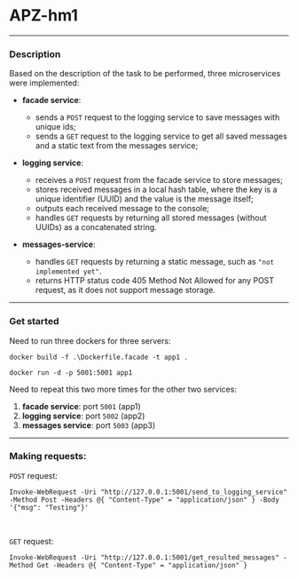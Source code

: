 # APZ-hm1

---

### Description

Based on the description of the task to be performed, three microservices were implemented:

- **facade service**:
    - sends a `POST` request to the logging service to save messages with unique ids;
    - sends a `GET` request to the logging service to get all saved messages and a static text from the messages service; 

- **logging service**:
    - receives a `POST` request from the facade service to store messages;
    - stores received messages in a local hash table, where the key is a unique identifier (UUID) and the value is the message itself;
    - outputs each received message to the console;
    - handles `GET` requests by returning all stored messages (without UUIDs) as a concatenated string.

- **messages-service**:
    - handles `GET` requests by returning a static message, such as `"not implemented yet"`.
    - returns HTTP status code 405 Method Not Allowed for any POST request, as it does not support message storage.


---


### Get started

Need to run three dockers for three servers:

```shell
docker build -f .\Dockerfile.facade -t app1 .
```

```shell 
docker run -d -p 5001:5001 app1
```

Need to repeat this two more times for the other two services:

1. **facade service**: port `5001` (app1)
2. **logging service**: port `5002` (app2)
3. **messages service**: port `5003` (app3)

---

### Making requests:

`POST` request:

```shell
Invoke-WebRequest -Uri "http://127.0.0.1:5001/send_to_logging_service" -Method Post -Headers @{ "Content-Type" = "application/json" } -Body '{"msg": "Testing"}'
```

<br>

`GET` request:

```shell
Invoke-WebRequest -Uri "http://127.0.0.1:5001/get_resulted_messages" -Method Get -Headers @{ "Content-Type" = "application/json" }
```



